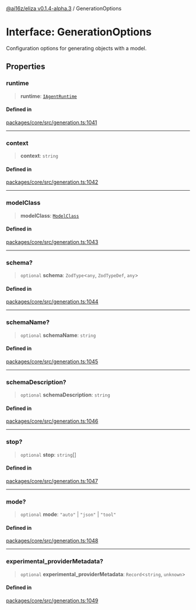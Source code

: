 [@ai16z/eliza v0.1.4-alpha.3](../index.md) / GenerationOptions

# Interface: GenerationOptions

Configuration options for generating objects with a model.

## Properties

### runtime

> **runtime**: [`IAgentRuntime`](IAgentRuntime.md)

#### Defined in

[packages/core/src/generation.ts:1041](https://github.com/james-global-liquidity/eliza/blob/main/packages/core/src/generation.ts#L1041)

***

### context

> **context**: `string`

#### Defined in

[packages/core/src/generation.ts:1042](https://github.com/james-global-liquidity/eliza/blob/main/packages/core/src/generation.ts#L1042)

***

### modelClass

> **modelClass**: [`ModelClass`](../enumerations/ModelClass.md)

#### Defined in

[packages/core/src/generation.ts:1043](https://github.com/james-global-liquidity/eliza/blob/main/packages/core/src/generation.ts#L1043)

***

### schema?

> `optional` **schema**: `ZodType`\<`any`, `ZodTypeDef`, `any`\>

#### Defined in

[packages/core/src/generation.ts:1044](https://github.com/james-global-liquidity/eliza/blob/main/packages/core/src/generation.ts#L1044)

***

### schemaName?

> `optional` **schemaName**: `string`

#### Defined in

[packages/core/src/generation.ts:1045](https://github.com/james-global-liquidity/eliza/blob/main/packages/core/src/generation.ts#L1045)

***

### schemaDescription?

> `optional` **schemaDescription**: `string`

#### Defined in

[packages/core/src/generation.ts:1046](https://github.com/james-global-liquidity/eliza/blob/main/packages/core/src/generation.ts#L1046)

***

### stop?

> `optional` **stop**: `string`[]

#### Defined in

[packages/core/src/generation.ts:1047](https://github.com/james-global-liquidity/eliza/blob/main/packages/core/src/generation.ts#L1047)

***

### mode?

> `optional` **mode**: `"auto"` \| `"json"` \| `"tool"`

#### Defined in

[packages/core/src/generation.ts:1048](https://github.com/james-global-liquidity/eliza/blob/main/packages/core/src/generation.ts#L1048)

***

### experimental\_providerMetadata?

> `optional` **experimental\_providerMetadata**: `Record`\<`string`, `unknown`\>

#### Defined in

[packages/core/src/generation.ts:1049](https://github.com/james-global-liquidity/eliza/blob/main/packages/core/src/generation.ts#L1049)
